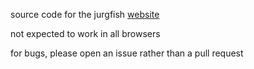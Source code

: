 source code for the jurgfish [website](https://jurg.fish/)

not expected to work in all browsers

for bugs, please open an issue rather than a pull request
